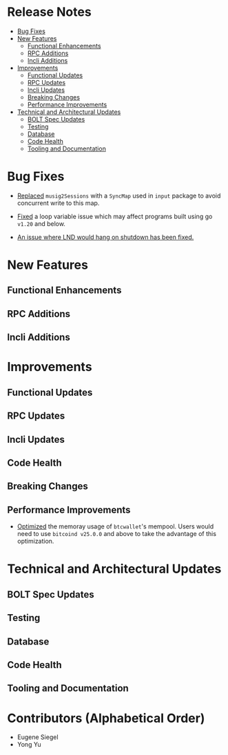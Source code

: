 # Release Notes
- [Bug Fixes](#bug-fixes)
- [New Features](#new-features)
  - [Functional Enhancements](#functional-enhancements)
  - [RPC Additions](#rpc-additions)
  - [lncli Additions](#lncli-additions)
- [Improvements](#improvements)
  - [Functional Updates](#functional-updates)
  - [RPC Updates](#rpc-updates)
  - [lncli Updates](#lncli-updates)
  - [Breaking Changes](#breaking-changes)
  - [Performance Improvements](#performance-improvements)
 - [Technical and Architectural Updates](#technical-and-architectural-updates)
   - [BOLT Spec Updates](#bolt-spec-updates)
   - [Testing](#testing)
   - [Database](#database)
   - [Code Health](#code-health)
   - [Tooling and Documentation](#tooling-and-documentation)

# Bug Fixes

* [Replaced](https://github.com/lightningnetwork/lnd/pull/8224)
  `musig2Sessions` with a `SyncMap` used in `input` package to avoid concurrent
  write to this map.

* [Fixed](https://github.com/lightningnetwork/lnd/pull/8220) a loop variable
  issue which may affect programs built using go `v1.20` and below. 

* [An issue where LND would hang on shutdown has been fixed.](https://github.com/lightningnetwork/lnd/pull/8151)

# New Features
## Functional Enhancements
## RPC Additions
## lncli Additions

# Improvements
## Functional Updates
## RPC Updates
## lncli Updates
## Code Health
## Breaking Changes
## Performance Improvements

* [Optimized](https://github.com/lightningnetwork/lnd/pull/8232) the memoray
  usage of `btcwallet`'s mempool. Users would need to use `bitcoind v25.0.0`
  and above to take the advantage of this optimization. 

# Technical and Architectural Updates
## BOLT Spec Updates
## Testing
## Database
## Code Health
## Tooling and Documentation

# Contributors (Alphabetical Order)
* Eugene Siegel
* Yong Yu
